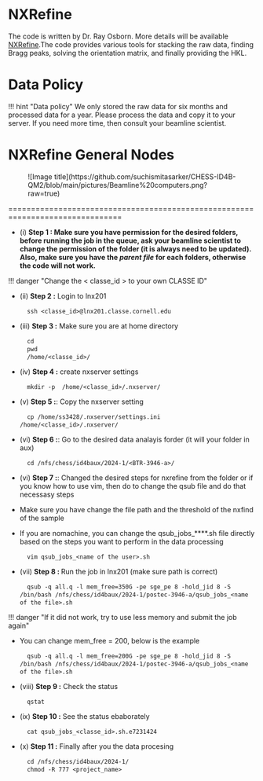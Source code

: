 


# NXRefine
The code is written by Dr. Ray Osborn. More details will be available [NXRefine](https://nexpy.github.io/nxrefine/).The code provides various tools for stacking the raw data, finding Bragg peaks, solving the orientation matrix, and finally providing the HKL. 


# Data Policy 
!!! hint "Data policy"
      We only stored the raw data for six months and processed data for a year. Please process the data and copy it to your server. If you need more time, then consult your beamline scientist.



# NXRefine General Nodes

<figure markdown>
  ![Image title](https://github.com/suchismitasarker/CHESS-ID4B-QM2/blob/main/pictures/Beamline%20computers.png?raw=true)
</figure>


===============================================================================

* (i) <b> Step 1 :
Make sure you have permission for the desired folders,  before running the job in the queue, ask your beamline scientist to change the permission of the folder (it is always need to be updated). Also, make sure you have the <i> parent file </i> for each folders, otherwise the code will not work. </b>

!!! danger "Change the < classe_id > to your own CLASSE ID" 

* (ii) <b> Step 2 :</b> Login to lnx201

        ssh <classe_id>@lnx201.classe.cornell.edu

* (iii) <b> Step 3 :</b> Make sure you are at home directory

        cd 
        pwd
        /home/<classe_id>/

* (iv) <b> Step 4 :</b> create nxserver settings

        mkdir -p  /home/<classe_id>/.nxserver/


* (v) <b> Step 5 :</b>: Copy the nxserver setting


        cp /home/ss3428/.nxserver/settings.ini /home/<classe_id>/.nxserver/

* (vi) <b> Step 6 :</b>: Go to the desired data analayis forder (it will your folder in aux)

        cd /nfs/chess/id4baux/2024-1/<BTR-3946-a>/


* (vi) <b> Step 7 :</b>: Changed the desired steps for nxrefine from the folder or if you know how to use vim, then do to change the qsub file and do that necessasy steps 

* Make sure you have change the file path and the threshold of the nxfind of the sample

* If you are nomachine, you can change the qsub_jobs_****.sh file directly based on the steps you want to perform in the data processing  

        vim qsub_jobs_<name of the user>.sh 


* (vii) <b> Step 8 : </b> Run the job in lnx201 (make sure path is correct)

        qsub -q all.q -l mem_free=350G -pe sge_pe 8 -hold_jid 8 -S /bin/bash /nfs/chess/id4baux/2024-1/postec-3946-a/qsub_jobs_<name of the file>.sh

!!! danger "If it did not work, try to use less memory and submit the job again" 
* You can change mem_free = 200, below is the example
        
        qsub -q all.q -l mem_free=200G -pe sge_pe 8 -hold_jid 8 -S /bin/bash /nfs/chess/id4baux/2024-1/postec-3946-a/qsub_jobs_<name of the file>.sh



* (viii) <b> Step 9 :</b> Check the status

        qstat


* (ix) <b> Step 10 :</b> See the status ebaborately


        cat qsub_jobs_<classe_id>.sh.e7231424

* (x) <b> Step 11 :</b> Finally after you the data procesing


        cd /nfs/chess/id4baux/2024-1/
        chmod -R 777 <project_name>